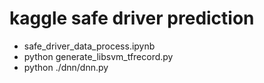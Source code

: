 # kaggle safe driver prediction

* safe_driver_data_process.ipynb
* python generate_libsvm_tfrecord.py
* python ./dnn/dnn.py